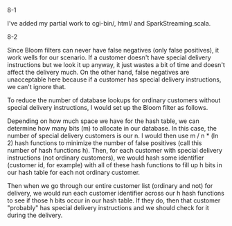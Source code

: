 8-1

I've added my partial work to cgi-bin/, html/ and 
SparkStreaming.scala.

8-2

Since Bloom filters can never have false negatives (only false
positives), it work wells for our scenario. If a customer doesn't 
have special delivery instructions but we look it up anyway, it just 
wastes a bit of time and doesn't affect the delivery much. On the 
other hand, false negatives are unacceptable here because if a 
customer has special delivery instructions, we can't ignore that.

To reduce the number of database lookups for ordinary customers 
without special delivery instructions, I would set up the Bloom 
filter as follows. 

Depending on how much space we have for the hash table, we can 
determine how many bits (m) to allocate in our database. In this 
case, the number of special delivery customers is our n. I would 
then use m / n * (ln 2) hash functions to minimize the number of 
false positives (call this number of hash functions h). Then, for 
each customer with special delivery instructions (not ordinary 
customers), we would hash some identifier (customer id, for example)
with all of these hash functions to fill up h bits in our hash table
for each not ordinary customer.

Then when we go through our entire customer list (ordinary and not)
for delivery, we would run each customer identifier across our h hash
functions to see if those h bits occur in our hash table. If they do,
then that customer "probably" has special delivery instructions and
we should check for it during the delivery.